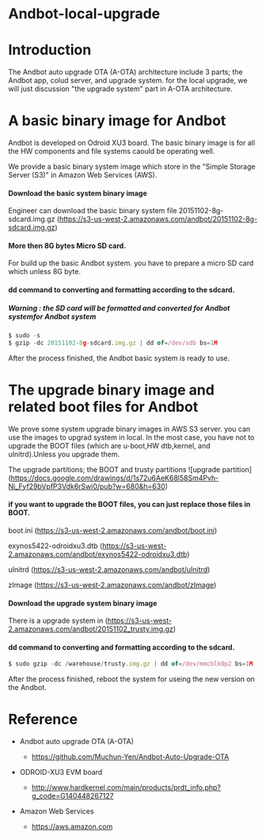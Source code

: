 # Andbot-local-upgrade

# Introduction

The Andbot auto upgrade OTA (A-OTA) architecture include 3 parts; the Andbot app, colud server, and upgrade system.
for the local upgrade, we will just discussion "the upgrade system" part in A-OTA architecture.

# A basic binary image for Andbot

Andbot is developed on Odroid XU3 board. The basic binary image is for all the HW components and file systems caould be operating well.


We provide a basic binary system image which store in the "Simple Storage Server (S3)" in Amazon Web Services (AWS).

#### Download the basic system binary image
Engineer can download the basic binary system file 20151102-8g-sdcard.img.gz (https://s3-us-west-2.amazonaws.com/andbot/20151102-8g-sdcard.img.gz)

#### More then 8G bytes Micro SD card.   
For build up the basic Andbot system. you have to prepare a micro SD card which unless 8G byte.

#### dd command to converting and formatting according to the sdcard.

##### Warning : the SD card will be formatted and converted for Andbot systemfor Andbot system

```javascript
$ sudo -s
$ gzip -dc 20151102-8g-sdcard.img.gz | dd of=/dev/sdb bs=1M
```

After the process finished, the Andbot basic system is ready to use.

# The upgrade binary image and related boot files for Andbot
We prove some system upgrade binary images in AWS S3 server. you can use the images to upgrad system in local.
In the most case, you have not to upgrade the BOOT files (which are u-boot,HW dtb,kernel, and uInitrd).Unless you upgrade them.

The upgrade partitions; the BOOT and trusty partitions
![upgrade partition] (https://docs.google.com/drawings/d/1s72u6AeK68l58Sm4Pvh-Ni_Fyf29bVpfP3Vdk6rSwi0/pub?w=680&h=630) 

#### if you want to upgrade the BOOT files, you can just replace those files in BOOT.
boot.ini	(https://s3-us-west-2.amazonaws.com/andbot/boot.ini)

exynos5422-odroidxu3.dtb	(https://s3-us-west-2.amazonaws.com/andbot/exynos5422-odroidxu3.dtb)

uInitrd	(https://s3-us-west-2.amazonaws.com/andbot/uInitrd)

zImage	(https://s3-us-west-2.amazonaws.com/andbot/zImage)


#### Download the upgrade system binary image
There is a upgrade system in (https://s3-us-west-2.amazonaws.com/andbot/20151102_trusty.img.gz)

#### dd command to converting and formatting according to the sdcard.

```javascript
$ sudo gzip -dc /warehouse/trusty.img.gz | dd of=/dev/mmcblk0p2 bs=1M
``` 

After the process finished, reboot the system for useing the new version on the Andbot.

# Reference
* Andbot auto upgrade OTA (A-OTA)
	* https://github.com/Muchun-Yen/Andbot-Auto-Upgrade-OTA

* ODROID-XU3 EVM board 
	* http://www.hardkernel.com/main/products/prdt_info.php?g_code=G140448267127	

* Amazon Web Services
	* https://aws.amazon.com